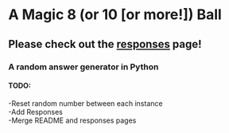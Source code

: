 # A Magic 8 (or 10 [or more!]) Ball
## Please check out the [responses](https://github.com/WyldPhyr/burkemart/blob/master/magic8ball/responses.md) page!
### A random answer generator in Python
#### TODO:
-Reset random number between each instance  
-Add Responses  
-Merge README and responses pages
